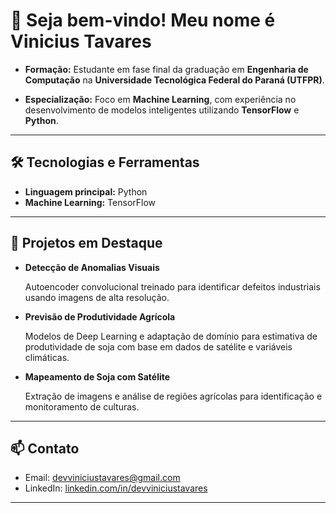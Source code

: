 # 👋 Seja bem-vindo! Meu nome é Vinicius Tavares

- **Formação:** Estudante em fase final da graduação em **Engenharia de Computação** na **Universidade Tecnológica Federal do Paraná (UTFPR)**.

- **Especialização:** Foco em **Machine Learning**, com experiência no desenvolvimento de modelos inteligentes utilizando **TensorFlow** e **Python**.

---

## 🛠 Tecnologias e Ferramentas

- **Linguagem principal:** Python  
- **Machine Learning:** TensorFlow
  
---

## 🚀 Projetos em Destaque 

- **Detecção de Anomalias Visuais**
  
  Autoencoder convolucional treinado para identificar defeitos industriais usando imagens de alta resolução.

- **Previsão de Produtividade Agrícola**
  
  Modelos de Deep Learning e adaptação de domínio para estimativa de produtividade de soja com base em dados de satélite e variáveis climáticas.

- **Mapeamento de Soja com Satélite**
  
  Extração de imagens e análise de regiões agrícolas para identificação e monitoramento de culturas.

---

## 📫 Contato

- Email: [devviniciustavares@gmail.com](mailto:devviniciustavares@email.com)  
- LinkedIn: [linkedin.com/in/devviniciustavares](https://www.linkedin.com/in/devviniciustavares/)  

---
